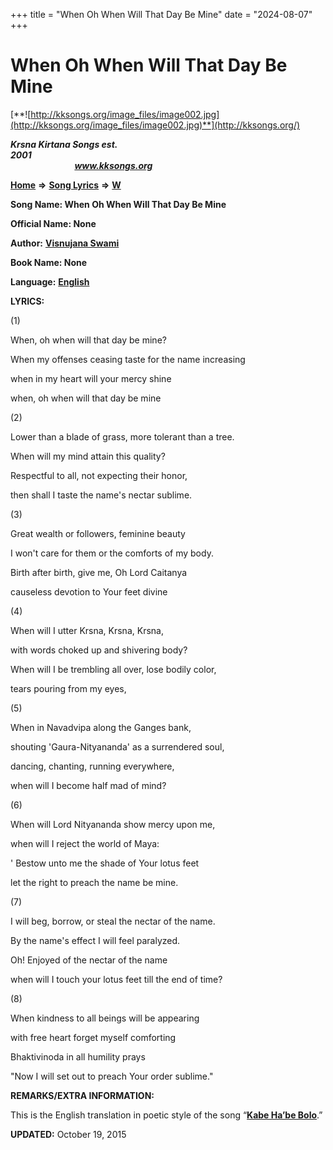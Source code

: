 +++
title = "When Oh When Will That Day Be Mine"
date = "2024-08-07"
+++

# When Oh When Will That Day Be Mine
[**![http://kksongs.org/image_files/image002.jpg](http://kksongs.org/image_files/image002.jpg)**](http://kksongs.org/)

**_Krsna Kirtana Songs est. 2001_**                                                                                                                                                 **_www.kksongs.org_**

**[Home](http://kksongs.org/)** **⇒** **[Song Lyrics](http://kksongs.org/lyrics.html)** **⇒** **[W](http://kksongs.org/songs/song_w.html)**

**Song Name: When Oh When Will That Day Be Mine**

**Official Name: None**

**Author:** [**Visnujana Swami**](http://kksongs.org/authors/list/visnujana.html)

**Book Name: None**

**Language:** [**English**](http://kksongs.org/language/list/english.html)

**LYRICS:**

(1)

When, oh when will that day be mine?

When my offenses ceasing taste for the name increasing

when in my heart will your mercy shine

when, oh when will that day be mine

(2)

Lower than a blade of grass, more tolerant than a tree.

When will my mind attain this quality?

Respectful to all, not expecting their honor,

then shall I taste the name's nectar sublime.

(3)

Great wealth or followers, feminine beauty

I won't care for them or the comforts of my body.

Birth after birth, give me, Oh Lord Caitanya

causeless devotion to Your feet divine

(4)

When will I utter Krsna, Krsna, Krsna,

with words choked up and shivering body?

When will I be trembling all over, lose bodily color,

tears pouring from my eyes,

(5)

When in Navadvipa along the Ganges bank,

shouting 'Gaura-Nityananda' as a surrendered soul,

dancing, chanting, running everywhere,

when will I become half mad of mind?

(6)

When will Lord Nityananda show mercy upon me,

when will I reject the world of Maya:

' Bestow unto me the shade of Your lotus feet

let the right to preach the name be mine.

(7)

I will beg, borrow, or steal the nectar of the name.

By the name's effect I will feel paralyzed.

Oh! Enjoyed of the nectar of the name

when will I touch your lotus feet till the end of time?

(8)

When kindness to all beings will be appearing

with free heart forget myself comforting

Bhaktivinoda in all humility prays

"Now I will set out to preach Your order sublime."

**REMARKS/EXTRA INFORMATION:**

This is the English translation in poetic style of the song “**[Kabe Ha’be Bolo](http://kksongs.org/songs/k/kabehabebolo.html)**.”

**UPDATED:** October 19, 2015
